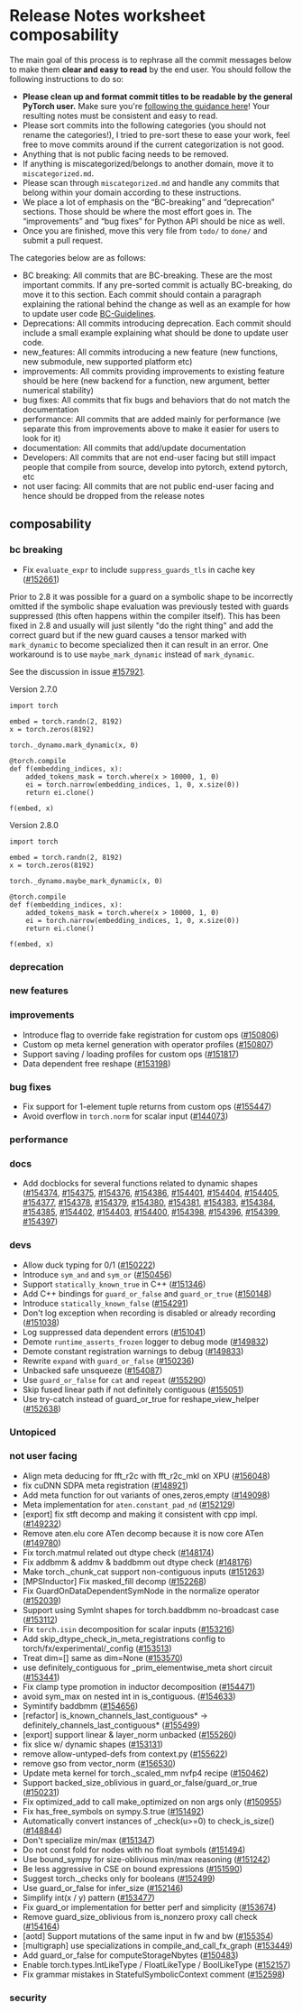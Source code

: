 
# Release Notes worksheet composability

The main goal of this process is to rephrase all the commit messages below to make them **clear and easy to read** by the end user. You should follow the following instructions to do so:

* **Please clean up and format commit titles to be readable by the general PyTorch user.** Make sure you're [following the guidance here](https://docs.google.com/document/d/14OmgGBr1w6gl1VO47GGGdwrIaUNr92DFhQbY_NEk8mQ/edit)! Your resulting notes must be consistent and easy to read.
* Please sort commits into the following categories (you should not rename the categories!), I tried to pre-sort these to ease your work, feel free to move commits around if the current categorization is not good.
* Anything that is not public facing needs to be removed.
* If anything is miscategorized/belongs to another domain, move it to `miscategorized.md`.
* Please scan through `miscategorized.md` and handle any commits that belong within your domain according to these instructions.
* We place a lot of emphasis on the “BC-breaking” and “deprecation” sections. Those should be where the most effort goes in. The “improvements” and “bug fixes” for Python API should be nice as well.
* Once you are finished, move this very file from `todo/` to `done/` and submit a pull request.

The categories below are as follows:

* BC breaking: All commits that are BC-breaking. These are the most important commits. If any pre-sorted commit is actually BC-breaking, do move it to this section. Each commit should contain a paragraph explaining the rational behind the change as well as an example for how to update user code [BC-Guidelines](https://docs.google.com/document/d/14OmgGBr1w6gl1VO47GGGdwrIaUNr92DFhQbY_NEk8mQ/edit#heading=h.a9htwgvvec1m).
* Deprecations: All commits introducing deprecation. Each commit should include a small example explaining what should be done to update user code.
* new_features: All commits introducing a new feature (new functions, new submodule, new supported platform etc)
* improvements: All commits providing improvements to existing feature should be here (new backend for a function, new argument, better numerical stability)
* bug fixes: All commits that fix bugs and behaviors that do not match the documentation
* performance: All commits that are added mainly for performance (we separate this from improvements above to make it easier for users to look for it)
* documentation: All commits that add/update documentation
* Developers: All commits that are not end-user facing but still impact people that compile from source, develop into pytorch, extend pytorch, etc
* not user facing: All commits that are not public end-user facing and hence should be dropped from the release notes

## composability
### bc breaking
- Fix `evaluate_expr` to include `suppress_guards_tls` in cache key ([#152661](https://github.com/pytorch/pytorch/pull/152661))

Prior to 2.8 it was possible for a guard on a symbolic shape to be incorrectly
omitted if the symbolic shape evaluation was previously tested with guards
suppressed (this often happens within the compiler itself). This has been fixed
in 2.8 and usually will just silently "do the right thing" and add the correct
guard but if the new guard causes a tensor marked with `mark_dynamic` to become
specialized then it can result in an error. One workaround is to use
`maybe_mark_dynamic` instead of `mark_dynamic`.

See the discussion in issue [#157921](https://github.com/pytorch/pytorch/issues/157921).

Version 2.7.0
```
import torch

embed = torch.randn(2, 8192)
x = torch.zeros(8192)

torch._dynamo.mark_dynamic(x, 0)

@torch.compile
def f(embedding_indices, x):
    added_tokens_mask = torch.where(x > 10000, 1, 0)
    ei = torch.narrow(embedding_indices, 1, 0, x.size(0))
    return ei.clone()

f(embed, x)
```

Version 2.8.0
```
import torch

embed = torch.randn(2, 8192)
x = torch.zeros(8192)

torch._dynamo.maybe_mark_dynamic(x, 0)

@torch.compile
def f(embedding_indices, x):
    added_tokens_mask = torch.where(x > 10000, 1, 0)
    ei = torch.narrow(embedding_indices, 1, 0, x.size(0))
    return ei.clone()

f(embed, x)
```

### deprecation
### new features
### improvements
- Introduce flag to override fake registration for custom ops ([#150806](https://github.com/pytorch/pytorch/pull/150806))
- Custom op meta kernel generation with operator profiles ([#150807](https://github.com/pytorch/pytorch/pull/150807))
- Support saving / loading profiles for custom ops ([#151817](https://github.com/pytorch/pytorch/pull/151817))
- Data dependent free reshape ([#153198](https://github.com/pytorch/pytorch/pull/153198))
### bug fixes
- Fix support for 1-element tuple returns from custom ops ([#155447](https://github.com/pytorch/pytorch/pull/155447))
- Avoid overflow in `torch.norm` for scalar input ([#144073](https://github.com/pytorch/pytorch/pull/144073))
### performance
### docs
- Add docblocks for several functions related to dynamic shapes ([#154374](https://github.com/pytorch/pytorch/pull/154374), [#154375](https://github.com/pytorch/pytorch/pull/154375), [#154376](https://github.com/pytorch/pytorch/pull/154376), [#154386](https://github.com/pytorch/pytorch/pull/154386), [#154401](https://github.com/pytorch/pytorch/pull/154401), [#154404](https://github.com/pytorch/pytorch/pull/154404), [#154405](https://github.com/pytorch/pytorch/pull/154405), [#154377](https://github.com/pytorch/pytorch/pull/154377), [#154378](https://github.com/pytorch/pytorch/pull/154378), [#154379](https://github.com/pytorch/pytorch/pull/154379), [#154380](https://github.com/pytorch/pytorch/pull/154380), [#154381](https://github.com/pytorch/pytorch/pull/154381), [#154383](https://github.com/pytorch/pytorch/pull/154383), [#154384](https://github.com/pytorch/pytorch/pull/154384), [#154385](https://github.com/pytorch/pytorch/pull/154385), [#154402](https://github.com/pytorch/pytorch/pull/154402), [#154403](https://github.com/pytorch/pytorch/pull/154403), [#154400](https://github.com/pytorch/pytorch/pull/154400), [#154398](https://github.com/pytorch/pytorch/pull/154398), [#154396](https://github.com/pytorch/pytorch/pull/154396), [#154399](https://github.com/pytorch/pytorch/pull/154399), [#154397](https://github.com/pytorch/pytorch/pull/154397))
### devs
- Allow duck typing for 0/1 ([#150222](https://github.com/pytorch/pytorch/pull/150222))
- Introduce `sym_and` and `sym_or` ([#150456](https://github.com/pytorch/pytorch/pull/150456))
- Support `statically_known_true` in C++ ([#151346](https://github.com/pytorch/pytorch/pull/151346))
- Add C++ bindings for `guard_or_false` and `guard_or_true` ([#150148](https://github.com/pytorch/pytorch/pull/150148))
- Introduce `statically_known_false` ([#154291](https://github.com/pytorch/pytorch/pull/154291))
- Don't log exception when recording is disabled or already recording ([#151038](https://github.com/pytorch/pytorch/pull/151038))
- Log suppressed data dependent errors ([#151041](https://github.com/pytorch/pytorch/pull/151041))
- Demote `runtime_asserts_frozen` logger to debug mode ([#149832](https://github.com/pytorch/pytorch/pull/149832))
- Demote constant registration warnings to debug ([#149833](https://github.com/pytorch/pytorch/pull/149833))
- Rewrite `expand` with `guard_or_false` ([#150236](https://github.com/pytorch/pytorch/pull/150236))
- Unbacked safe unsqueeze ([#154087](https://github.com/pytorch/pytorch/pull/154087))
- Use `guard_or_false` for `cat` and `repeat` ([#155290](https://github.com/pytorch/pytorch/pull/155290))
- Skip fused linear path if not definitely contiguous ([#155051](https://github.com/pytorch/pytorch/pull/155051))
- Use try-catch instead of guard_or_true for reshape_view_helper ([#152638](https://github.com/pytorch/pytorch/pull/152638))

### Untopiced

### not user facing
- Align meta deducing for fft_r2c with fft_r2c_mkl on XPU ([#156048](https://github.com/pytorch/pytorch/pull/156048))
- fix cuDNN SDPA meta registration ([#148921](https://github.com/pytorch/pytorch/pull/148921))
- Add meta function for out variants of ones,zeros,empty ([#149098](https://github.com/pytorch/pytorch/pull/149098))
- Meta implementation for `aten.constant_pad_nd` ([#152129](https://github.com/pytorch/pytorch/pull/152129))
- [export] fix stft decomp and making it consistent with cpp impl. ([#149232](https://github.com/pytorch/pytorch/pull/149232))
- Remove aten.elu core ATen decomp because it is now core ATen ([#149780](https://github.com/pytorch/pytorch/pull/149780))
- Fix torch.matmul related out dtype check ([#148174](https://github.com/pytorch/pytorch/pull/148174))
- Fix addbmm & addmv & baddbmm out dtype check ([#148176](https://github.com/pytorch/pytorch/pull/148176))
- Make torch._chunk_cat support non-contiguous inputs ([#151263](https://github.com/pytorch/pytorch/pull/151263))
- [MPSInductor] Fix masked_fill decomp ([#152268](https://github.com/pytorch/pytorch/pull/152268))
- Fix GuardOnDataDependentSymNode in the normalize operator ([#152039](https://github.com/pytorch/pytorch/pull/152039))
- Support using SymInt shapes for torch.baddbmm no-broadcast case ([#153112](https://github.com/pytorch/pytorch/pull/153112))
- Fix `torch.isin` decomposition for scalar inputs ([#153216](https://github.com/pytorch/pytorch/pull/153216))
- Add skip_dtype_check_in_meta_registrations config to torch/fx/experimental/_config ([#153513](https://github.com/pytorch/pytorch/pull/153513))
- Treat dim=[] same as dim=None ([#153570](https://github.com/pytorch/pytorch/pull/153570))
- use definitely_contiguous for _prim_elementwise_meta short circuit ([#153441](https://github.com/pytorch/pytorch/pull/153441))
- Fix clamp type promotion in inductor decomposition ([#154471](https://github.com/pytorch/pytorch/pull/154471))
- avoid sym_max on nested int in is_contiguous.  ([#154633](https://github.com/pytorch/pytorch/pull/154633))
- Symintify baddbmm ([#154656](https://github.com/pytorch/pytorch/pull/154656))
- [refactor] is_known_channels_last_contiguous* -> definitely_channels_last_contiguous* ([#155499](https://github.com/pytorch/pytorch/pull/155499))
- [export] support linear & layer_norm unbacked ([#155260](https://github.com/pytorch/pytorch/pull/155260))
- fix slice w/ dynamic shapes ([#153131](https://github.com/pytorch/pytorch/pull/153131))
- remove allow-untyped-defs from context.py ([#155622](https://github.com/pytorch/pytorch/pull/155622))
- remove gso from vector_norm ([#156530](https://github.com/pytorch/pytorch/pull/156530))
- Update meta kernel for torch._scaled_mm nvfp4 recipe ([#150462](https://github.com/pytorch/pytorch/pull/150462))
- Support backed_size_oblivious in guard_or_false/guard_or_true ([#150231](https://github.com/pytorch/pytorch/pull/150231))
- Fix optimized_add to call make_optimized on non args only  ([#150955](https://github.com/pytorch/pytorch/pull/150955))
- Fix has_free_symbols on sympy.S.true ([#151492](https://github.com/pytorch/pytorch/pull/151492))
- Automatically convert instances of _check(u>=0) to check_is_size() ([#148844](https://github.com/pytorch/pytorch/pull/148844))
- Don't specialize min/max ([#151347](https://github.com/pytorch/pytorch/pull/151347))
- Do not const fold for nodes with no float symbols ([#151494](https://github.com/pytorch/pytorch/pull/151494))
- Use bound_sympy for size-oblivious min/max reasoning ([#151242](https://github.com/pytorch/pytorch/pull/151242))
- Be less aggressive in CSE on bound expressions ([#151590](https://github.com/pytorch/pytorch/pull/151590))
- Suggest torch._checks only for booleans ([#152499](https://github.com/pytorch/pytorch/pull/152499))
- Use guard_or_false for infer_size ([#152146](https://github.com/pytorch/pytorch/pull/152146))
- Simplify int(x / y) pattern ([#153477](https://github.com/pytorch/pytorch/pull/153477))
- Fix guard_or implementation for better perf and simplicity ([#153674](https://github.com/pytorch/pytorch/pull/153674))
- Remove guard_size_oblivious from is_nonzero proxy call check ([#154164](https://github.com/pytorch/pytorch/pull/154164))
- [aotd] Support mutations of the same input in fw and bw ([#155354](https://github.com/pytorch/pytorch/pull/155354))
- [multigraph] use specializations in compile_and_call_fx_graph ([#153449](https://github.com/pytorch/pytorch/pull/153449))
- Add guard_or_false for computeStorageNbytes ([#150483](https://github.com/pytorch/pytorch/pull/150483))
- Enable torch.types.IntLikeType / FloatLikeType / BoolLikeType ([#152157](https://github.com/pytorch/pytorch/pull/152157))
- Fix grammar mistakes in StatefulSymbolicContext comment ([#152598](https://github.com/pytorch/pytorch/pull/152598))

### security
